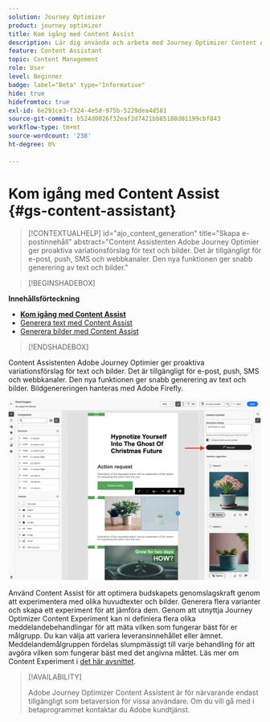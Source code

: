 ```yaml
---
solution: Journey Optimizer
product: journey optimizer
title: Kom igång med Content Assist
description: Lär dig använda och arbeta med Journey Optimizer Content Assist
feature: Content Assistant
topic: Content Management
role: User
level: Beginner
badge: label="Beta" type="Informative"
hide: true
hidefromtoc: true
exl-id: 6e291ce3-f324-4e5d-975b-5229dea4d581
source-git-commit: b524d0026f32eaf2d7421bb85188d01199cbf843
workflow-type: tm+mt
source-wordcount: '238'
ht-degree: 0%

---
```


# Kom igång med Content Assist {#gs-content-assistant}

>[!CONTEXTUALHELP]
>id="ajo_content_generation"
>title="Skapa e-postinnehåll"
>abstract="Content Assistenten Adobe Journey Optimier ger proaktiva variationsförslag för text och bilder. Det är tillgängligt för e-post, push, SMS och webbkanaler. Den nya funktionen ger snabb generering av text och bilder."


>[!BEGINSHADEBOX]

**Innehållsförteckning**

* **[Kom igång med Content Assist](gs-generative.md)**
* [Generera text med Content Assist](generative-content.md)
* [Generera bilder med Content Assist](generative-image.md)

>[!ENDSHADEBOX]


Content Assistenten Adobe Journey Optimier ger proaktiva variationsförslag för text och bilder. Det är tillgängligt för e-post, push, SMS och webbkanaler. Den nya funktionen ger snabb generering av text och bilder. Bildgenereringen hanteras med Adobe Firefly.

![](assets/image-gen-ai.png)



Använd Content Assist för att optimera budskapets genomslagskraft genom att experimentera med olika huvudtexter och bilder. Generera flera varianter och skapa ett experiment för att jämföra dem. Genom att utnyttja Journey Optimizer Content Experiment kan ni definiera flera olika meddelandebehandlingar för att mäta vilken som fungerar bäst för er målgrupp. Du kan välja att variera leveransinnehållet eller ämnet. Meddelandemålgruppen fördelas slumpmässigt till varje behandling för att avgöra vilken som fungerar bäst med det angivna måttet. Läs mer om Content Experiment i [det här avsnittet](../campaigns/content-experiment.md).


>[!AVAILABILITY]
>
>Adobe Journey Optimizer Content Assistent är för närvarande endast tillgängligt som betaversion för vissa användare. Om du vill gå med i betaprogrammet kontaktar du Adobe kundtjänst.
